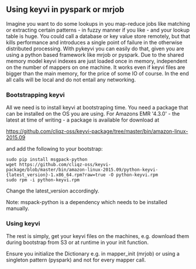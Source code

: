 ## Using keyvi in pyspark or mrjob


Imagine you want to do some lookups in you map-reduce jobs like matching or extracting certain patterns - in fuzzy manner if you like - and your lookup table is huge. 
You could call a database or key value store remotely, but that kills performance and introduces a single point of failure in the otherwise distributed processing.
With pykeyvi you can easily do that, given you are using a python based framework like mrjob or pyspark. 
Due to the shared memory model keyvi indexes are just loaded once in memory, independent on the number of mappers on one machine.
It works even if keyvi files are bigger than the main memory, for the price of some IO of course. 
In the end all calls will be local and do not entail any networking.

### Bootstrapping keyvi

All we need is to install keyvi at bootstraping time. 
You need a package that can be installed on the OS you are using. 
For Amazons EMR '4.3.0' - the latest at time of writing - a package is available for download at

https://github.com/cliqz-oss/keyvi-package/tree/master/bin/amazon-linux-2015.09

and add the following to your bootstrap:

    sudo pip install msgpack-python
    wget https://github.com/cliqz-oss/keyvi-package/blob/master/bin/amazon-linux-2015.09/python-keyvi-{latest_version}-1.x86_64.rpm?raw=true -O python-keyvi.rpm
    sudo rpm -i python-keyvi.rpm
    
Change the latest_version accordingly.
    
Note: mspack-python is a dependency which needs to be installed manually.

### Using keyvi

The rest is simply, get your keyvi files on the machines, e.g. download them during bootstrap from S3 or at runtime in your init function.

Ensure you initialize the Dictionary e.g. in mapper_init (mrjob) or using a singleton pattern (pyspark) and not for every mapper call.

